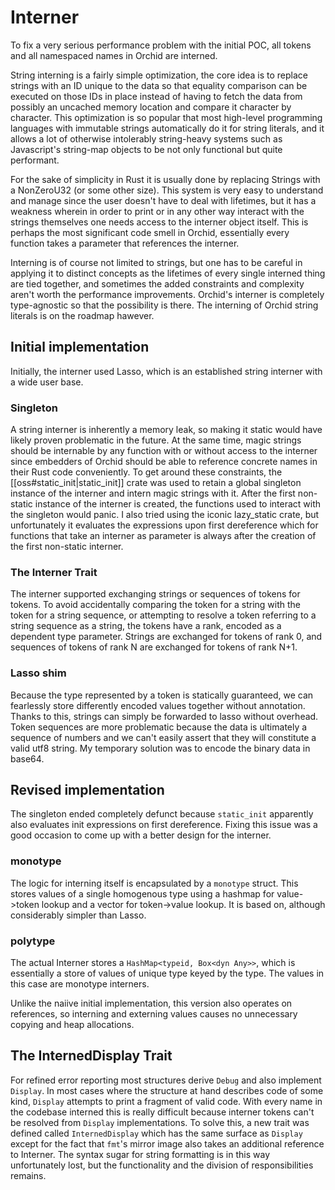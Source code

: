# Interner

To fix a very serious performance problem with the initial POC, all tokens and all namespaced names in Orchid are interned.

String interning is a fairly simple optimization, the core idea is to replace strings with an ID unique to the data so that equality comparison can be executed on those IDs in place instead of having to fetch the data from possibly an uncached memory location and compare it character by character. This optimization is so popular that most high-level programming languages with immutable strings automatically do it for string literals, and it allows a lot of otherwise intolerably string-heavy systems such as Javascript's string-map objects to be not only functional but quite performant.

For the sake of simplicity in Rust it is usually done by replacing Strings with a NonZeroU32 (or some other size). This system is very easy to understand and manage since the user doesn't have to deal with lifetimes, but it has a weakness wherein in order to print or in any other way interact with the strings themselves one needs access to the interner object itself. This is perhaps the most significant code smell in Orchid, essentially every function takes a parameter that references the interner.

Interning is of course not limited to strings, but one has to be careful in applying it to distinct concepts as the lifetimes of every single interned thing are tied together, and sometimes the added constraints and complexity aren't worth the performance improvements. Orchid's interner is completely type-agnostic so that the possibility is there. The interning of Orchid string literals is on the roadmap hawever.

## Initial implementation

Initially, the interner used Lasso, which is an established string interner with a wide user base.

### Singleton

A string interner is inherently a memory leak, so making it static would have likely proven problematic in the future. At the same time, magic strings should be internable by any function with or without access to the interner since embedders of Orchid should be able to reference concrete names in their Rust code conveniently. To get around these constraints, the [[oss#static_init|static_init]] crate was used to retain a global singleton instance of the interner and intern magic strings with it. After the first non-static instance of the interner is created, the functions used to interact with the singleton would panic. I also tried using the iconic lazy_static crate, but unfortunately it evaluates the expressions upon first dereference which for functions that take an interner as parameter is always after the creation of the first non-static interner.

### The Interner Trait

The interner supported exchanging strings or sequences of tokens for tokens. To avoid accidentally comparing the token for a string with the token for a string sequence, or attempting to resolve a token referring to a string sequence as a string, the tokens have a rank, encoded as a dependent type parameter. Strings are exchanged for tokens of rank 0, and sequences of tokens of rank N are exchanged for tokens of rank N+1.

### Lasso shim

Because the type represented by a token is statically guaranteed, we can fearlessly store differently encoded values together without annotation. Thanks to this, strings can simply be forwarded to lasso without overhead. Token sequences are more problematic because the data is ultimately a sequence of numbers and we can't easily assert that they will constitute a valid utf8 string. My temporary solution was to encode the binary data in base64.

## Revised implementation

The singleton ended completely defunct because `static_init` apparently also evaluates init expressions on first dereference. Fixing this issue was a good occasion to come up with a better design for the interner.

### monotype

The logic for interning itself is encapsulated by a `monotype` struct. This stores values of a single homogenous type using a hashmap for value->token lookup and a vector for token->value lookup. It is based on, although considerably simpler than Lasso.

### polytype

The actual Interner stores a `HashMap<typeid, Box<dyn Any>>`, which is essentially a store of values of unique type keyed by the type. The values in this case are monotype interners.

Unlike the naiive initial implementation, this version also operates on references, so interning and externing values causes no unnecessary copying and heap allocations.

## The InternedDisplay Trait

For refined error reporting most structures derive `Debug` and also implement `Display`. In most cases where the structure at hand describes code of some kind, `Display` attempts to print a fragment of valid code. With every name in the codebase interned this is really difficult because interner tokens can't be resolved from `Display` implementations. To solve this, a new trait was defined called `InternedDisplay` which has the same surface as `Display` except for the fact that `fmt`'s mirror image also takes an additional reference to Interner. The syntax sugar for string formatting is in this way unfortunately lost, but the functionality and the division of responsibilities remains.